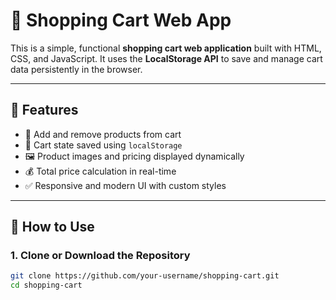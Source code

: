 # 🛒 Shopping Cart Web App

This is a simple, functional **shopping cart web application** built with HTML, CSS, and JavaScript. It uses the **LocalStorage API** to save and manage cart data persistently in the browser.

---

## 📌 Features

- 🔄 Add and remove products from cart
- 🧠 Cart state saved using `localStorage`
- 🖼️ Product images and pricing displayed dynamically
- 💰 Total price calculation in real-time
- ✅ Responsive and modern UI with custom styles

---

## 🚀 How to Use

### 1. Clone or Download the Repository

```bash
git clone https://github.com/your-username/shopping-cart.git
cd shopping-cart
